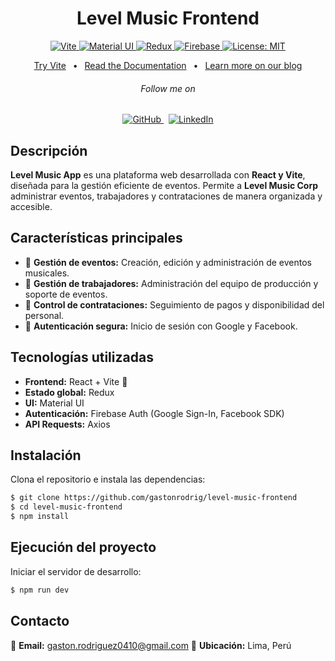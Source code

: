 <!-- Banner Image -->

<p align="center">
  <h1 align="center">Level Music Frontend</h1>
</p>

<p align="center">
   <a aria-label="Framework" href="https://vitejs.dev/" target="_blank">
    <img alt="Vite" src="https://img.shields.io/badge/Vite-646CFF?style=flat-square&logo=vite&logoColor=white" />
  </a>
  <a aria-label="UI Library" href="https://mui.com/" target="_blank">
    <img alt="Material UI" src="https://img.shields.io/badge/Material--UI-007FFF?style=flat-square&logo=mui&logoColor=white" />
  </a>
  <a aria-label="State Management" href="https://redux.js.org/" target="_blank">
    <img alt="Redux" src="https://img.shields.io/badge/Redux-764ABC?style=flat-square&logo=redux&logoColor=white" />
  </a>
  <a aria-label="Authentication" href="https://firebase.google.com/" target="_blank">
    <img alt="Firebase" src="https://img.shields.io/badge/Firebase-FFCA28?style=flat-square&logo=firebase&logoColor=white" />
  </a>
  <a aria-label="License" href="https://opensource.org/licenses/MIT" target="_blank">
    <img alt="License: MIT" src="https://img.shields.io/badge/License-MIT-success.svg?style=flat-square&color=33CC12" target="_blank" />
  </a>
</p>

<p align="center">
  <a aria-label="Try Vite" href="https://vitejs.dev/">Try Vite</a>
  &ensp;•&ensp;
  <a aria-label="Read the Documentation" href="https://react.dev/">Read the Documentation</a>
  &ensp;•&ensp;
  <a aria-label="Learn more on our blog" href="https://mui.com/blog/">Learn more on our blog</a>
</p>

<h6 align="center">Follow me on</h6>
<p align="center">
  <a aria-label="GitHub" href="[gastonrodrig](https://github.com/gastonrodrig)" target="_blank">
    <img alt="GitHub" src="https://img.shields.io/badge/GitHub-222222?style=for-the-badge&logo=github&logoColor=white" target="_blank" />
  </a>&nbsp;
  <a aria-label="LinkedIn" href="[Gaston Rodriguez](https://www.linkedin.com/in/gaston-rodriguez-herrera/)" target="_blank">
    <img alt="LinkedIn" src="https://img.shields.io/badge/LinkedIn-0077B5?style=for-the-badge&logo=linkedin&logoColor=white" target="_blank" />
  </a>
</p>

## Descripción

**Level Music App** es una plataforma web desarrollada con **React y Vite**, diseñada para la gestión eficiente de eventos. Permite a **Level Music Corp** administrar eventos, trabajadores y contrataciones de manera organizada y accesible.

## Características principales

- 📅 **Gestión de eventos:** Creación, edición y administración de eventos musicales.
- 👥 **Gestión de trabajadores:** Administración del equipo de producción y soporte de eventos.
- 💼 **Control de contrataciones:** Seguimiento de pagos y disponibilidad del personal.
- 🔐 **Autenticación segura:** Inicio de sesión con Google y Facebook.

## Tecnologías utilizadas

- **Frontend:** React + Vite 🚀
- **Estado global:** Redux
- **UI:** Material UI
- **Autenticación:** Firebase Auth (Google Sign-In, Facebook SDK)
- **API Requests:** Axios

## Instalación

Clona el repositorio e instala las dependencias:

```bash
$ git clone https://github.com/gastonrodrig/level-music-frontend
$ cd level-music-frontend
$ npm install
```

## Ejecución del proyecto

Iniciar el servidor de desarrollo:

```bash
$ npm run dev
```

## Contacto

📧 **Email:** gaston.rodriguez0410@gmail.com
📍 **Ubicación:** Lima, Perú
